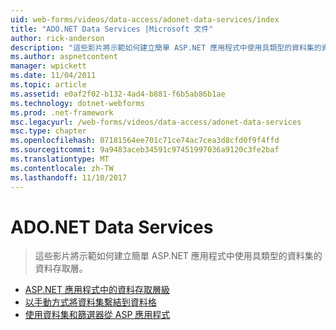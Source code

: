 ```yaml
---
uid: web-forms/videos/data-access/adonet-data-services/index
title: "ADO.NET Data Services |Microsoft 文件"
author: rick-anderson
description: "這些影片將示範如何建立簡單 ASP.NET 應用程式中使用具類型的資料集的資料存取層。"
ms.author: aspnetcontent
manager: wpickett
ms.date: 11/04/2011
ms.topic: article
ms.assetid: e0af2f02-b132-4ad4-b881-f6b5ab86b1ae
ms.technology: dotnet-webforms
ms.prod: .net-framework
msc.legacyurl: /web-forms/videos/data-access/adonet-data-services
msc.type: chapter
ms.openlocfilehash: 07181564ee701c71ce74ac7cea3d8cfd0f9f4ffd
ms.sourcegitcommit: 9a9483aceb34591c97451997036a9120c3fe2baf
ms.translationtype: MT
ms.contentlocale: zh-TW
ms.lasthandoff: 11/10/2017
---
```

<a name="adonet-data-services"></a>ADO.NET Data Services
====================
> 這些影片將示範如何建立簡單 ASP.NET 應用程式中使用具類型的資料集的資料存取層。


- [ASP.NET 應用程式中的資料存取層級](data-access-layers-in-aspnet-applications.md)
- [以手動方式將資料集繫結到資料格](how-to-manually-bind-a-dataset-to-a-datagrid.md)
- [使用資料集和篩選器從 ASP 應用程式](how-to-work-with-datasets-and-filters-from-an-asp-application.md)
